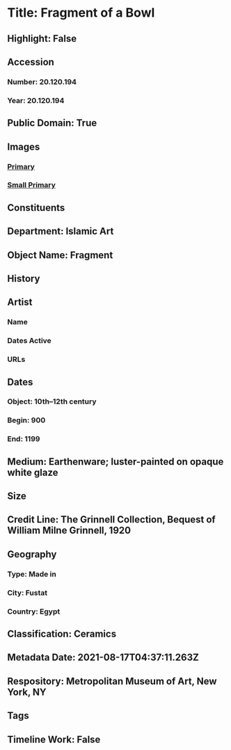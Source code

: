 # Title: Fragment of a Bowl
## Highlight: False
## Accession
### Number: 20.120.194
### Year: 20.120.194
## Public Domain: True
## Images
### [Primary](https://images.metmuseum.org/CRDImages/is/original/sf20-120-194a.jpg)
### [Small Primary](https://images.metmuseum.org/CRDImages/is/web-large/sf20-120-194a.jpg)
## Constituents
## Department: Islamic Art
## Object Name: Fragment
## History
## Artist
### Name
### Dates Active
### URLs
## Dates
### Object: 10th–12th century
### Begin: 900
### End: 1199
## Medium: Earthenware; luster-painted on opaque white glaze
## Size
## Credit Line: The Grinnell Collection, Bequest of William Milne Grinnell, 1920
## Geography
### Type: Made in
### City: Fustat
### Country: Egypt
## Classification: Ceramics
## Metadata Date: 2021-08-17T04:37:11.263Z
## Respository: Metropolitan Museum of Art, New York, NY
## Tags
## Timeline Work: False